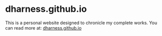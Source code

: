 # dharness.github.io

This is a personal website designed to chronicle my complete works.
You can read more at: [dharness.github.io](http://dharness.github.io/)